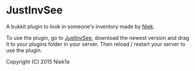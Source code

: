 JustInvSee
==========

A bukkit plugin to look in someone's inventory made by [Niek](http://twitter.com/NiekA2).

To use the plugin, go to [JustInvSee](http://dev.bukkit.org/server-mods/justinvsee), download the newest version and drag it to your plugins folder in your server. Then reload / restart your server to use the plugin.

Copyright (C) 2015 Niek1e